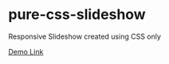 # pure-css-slideshow
Responsive Slideshow created using CSS only

<a href="https://vinitbhise4.github.io/pure-css-slideshow/" target="_blank">Demo Link</a>
